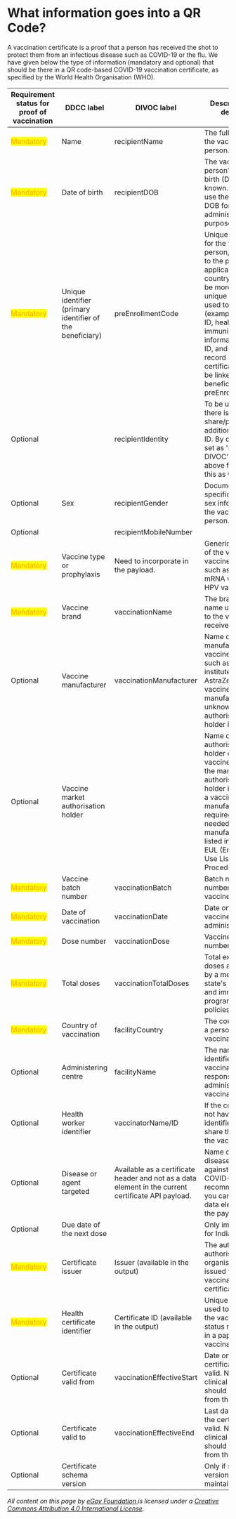 # What information goes into a QR Code?

A vaccination certificate is a proof that a person has received the shot to protect them from an infectious disease such as COVID-19 or the flu. We have given below the type of information (mandatory and optional) that should be there in a QR code-based COVID-19 vaccination certificate, as specified by the World Health Organisation (WHO).

| Requirement status for proof of vaccination  | DDCC label                                                | DIVOC label                                                                                         | Description and definition                                                                                                                                                                                                                                                                                                                        | Data type/format  | Examples                                                   |
| -------------------------------------------- | --------------------------------------------------------- | --------------------------------------------------------------------------------------------------- | ------------------------------------------------------------------------------------------------------------------------------------------------------------------------------------------------------------------------------------------------------------------------------------------------------------------------------------------------- | ----------------- | ---------------------------------------------------------- |
| <mark style="color:orange;">Mandatory</mark> | Name                                                      | recipientName                                                                                       | The full name of the vaccinated person.                                                                                                                                                                                                                                                                                                           | String            | John Tom Brown                                             |
| <mark style="color:orange;">Mandatory</mark> | Date of birth                                             | recipientDOB                                                                                        | The vaccinated person's date of birth (DOB) if known. If unknown, use the assigned DOB for administrative purposes.                                                                                                                                                                                                                               | Date              | 1998-01-05                                                 |
| <mark style="color:orange;">Mandatory</mark> | Unique identifier (primary identifier of the beneficiary) | preEnrollmentCode                                                                                   | Unique identifier for the vaccinated person, according to the policies applicable in each country. There can be more than one unique identifier used to link records (example: national ID, health ID, immunisation information system ID, and medical record ID). All the certificate IDs will be linked to the beneficiary's preEnrollmentCode. | UUID              |                                                            |
| Optional                                     |                                                           | recipientIdentity                                                                                   | To be used only if there is a need to share/print an additional national ID. By default, it is set as 'null' in DIVOC's case. The above field covers this as well.                                                                                                                                                                                | Alpha number      | Driving license                                            |
| Optional                                     | Sex                                                       | recipientGender                                                                                     | Documentation of a specific instance of sex information for the vaccinated person.                                                                                                                                                                                                                                                                | Male/female/other |                                                            |
| Optional                                     |                                                           | recipientMobileNumber                                                                               |                                                                                                                                                                                                                                                                                                                                                   | Numeric           | 18767778888                                                |
| <mark style="color:orange;">Mandatory</mark> | Vaccine type or prophylaxis                               | Need to incorporate in the payload.                                                                 | Generic description of the vaccine or vaccine sub-type, such as  COVID-19 mRNA vaccine, HPV vaccine.                                                                                                                                                                                                                                              | Coding - ICD 11   |                                                            |
| <mark style="color:orange;">Mandatory</mark> | Vaccine brand                                             | vaccinationName                                                                                     | The brand or trade name used to refer to the vaccine received.                                                                                                                                                                                                                                                                                    | String            | Pfizer                                                     |
| Optional                                     | Vaccine manufacturer                                      | vaccinationManufacturer                                                                             | Name of the manufacturer of the vaccine received, such as Serum institute of India, or AstraZeneca. If the vaccine manufacturer is unknown, a market authorisation holder is needed.                                                                                                                                                              | String            | ABC company                                                |
| Optional                                     | Vaccine market authorisation holder                       |                                                                                                     | Name of the market authorisation holder of the vaccine received. If the market authorisation holder is unknown, a vaccine manufacturer is required. This is needed only if the manufacturer is not listed in the WHO EUL (Emergency Use Listing Procedure) list.                                                                                  | String            |                                                            |
| <mark style="color:orange;">Mandatory</mark> | Vaccine batch number                                      | vaccinationBatch                                                                                    | Batch number or lot number of the vaccine.                                                                                                                                                                                                                                                                                                        | String            | 4121Z104                                                   |
| <mark style="color:orange;">Mandatory</mark> | Date of vaccination                                       | vaccinationDate                                                                                     | Date on which the vaccine was administered.                                                                                                                                                                                                                                                                                                       | Date              | 2021-11-30                                                 |
| <mark style="color:orange;">Mandatory</mark> | Dose number                                               | vaccinationDose                                                                                     | Vaccine dose number.                                                                                                                                                                                                                                                                                                                              | Quantity          | 1, 2                                                       |
| <mark style="color:orange;">Mandatory</mark> | Total doses                                               | vaccinationTotalDoses                                                                               | Total expected doses as defined by a member state's care plan and immunisation programme policies.                                                                                                                                                                                                                                                | Quantity          | For Pfizer and BioNTech, the total expected doses are two. |
| <mark style="color:orange;">Mandatory</mark> | Country of vaccination                                    | facilityCountry                                                                                     | The country where a person was vaccinated.                                                                                                                                                                                                                                                                                                        | Code              | JAM = Jamaica                                              |
| Optional                                     | Administering centre                                      | facilityName                                                                                        | The name or identifier of the vaccination facility responsible for administering the vaccination.                                                                                                                                                                                                                                                 | String            | Falmouth Health Centre                                     |
| Optional                                     | Health worker identifier                                  | vaccinatorName/ID                                                                                   | If the country does not have a national identifier, you can share the name of the vaccinator.                                                                                                                                                                                                                                                     | ID                | National ID of the vaccinator                              |
| Optional                                     | Disease or agent targeted                                 | Available as a certificate header and not as a data element in the current certificate API payload. | Name of the disease vaccinated against (such as COVID-19). We recommend that you can have it as a data element within the payload.                                                                                                                                                                                                                | Coding            | Certificate header: COVID-19 Vaccination Certificate.      |
| Optional                                     | Due date of the next dose                                 |                                                                                                     | Only implemented for India.                                                                                                                                                                                                                                                                                                                       | Date - YYYYMM/DD  |                                                            |
| <mark style="color:orange;">Mandatory</mark> | Certificate issuer                                        | Issuer (available in the output)                                                                    | The authority or authorised organisation that issued the vaccination certificate.                                                                                                                                                                                                                                                                 | String            | Ministry of Health & Wellness, Jamaica                     |
| <mark style="color:orange;">Mandatory</mark> | Health certificate identifier                             | Certificate ID (available in the output)                                                            | Unique identifier used to associate the vaccination status represented in a paper vaccination card.                                                                                                                                                                                                                                               | ID                | 378855845                                                  |
| Optional                                     | Certificate valid from                                    | vaccinationEffectiveStart                                                                           | Date on which the certificate became valid. No health or clinical inferences should be made from this date.                                                                                                                                                                                                                                       | Date              | 2021-11-30                                                 |
| Optional                                     | Certificate valid to                                      | vaccinationEffectiveEnd                                                                             | Last date on which the certificate is valid. No health or clinical inferences should be made from this date.                                                                                                                                                                                                                                      | Date              | 2022-11-30                                                 |
| Optional                                     | Certificate schema version                                |                                                                                                     | Only if schema versions are maintained.                                                                                                                                                                                                                                                                                                           |                   |                                                            |



_All content on this page by_ [_eGov Foundation_ ](https://egov.org.in)_is licensed under a_ [_Creative Commons Attribution 4.0 International License_](http://creativecommons.org/licenses/by/4.0/)_._
